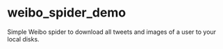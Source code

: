 # weibo_spider_demo
Simple Weibo spider to download all tweets and images of a user to your local disks.
